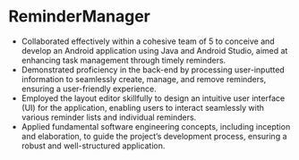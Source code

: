 # ReminderManager

- Collaborated effectively within a cohesive team of 5 to conceive and develop an Android application using Java and Android Studio, aimed at enhancing task management through timely reminders.
- Demonstrated proficiency in the back-end by processing user-inputted information to seamlessly create, manage, and
remove reminders, ensuring a user-friendly experience.
- Employed the layout editor skillfully to design an intuitive user interface (UI) for the application, enabling users to
interact seamlessly with various reminder lists and individual reminders.
- Applied fundamental software engineering concepts, including inception and elaboration, to guide the project’s
development process, ensuring a robust and well-structured application. 
